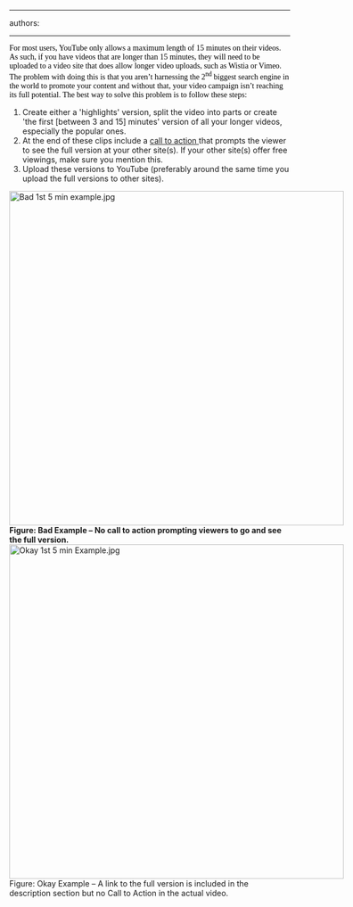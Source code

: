 

---
authors:

---




<span class='intro'> <div style="font-family&#58;verdana;"><span style="color&#58;rgb(0,0,0);"><font face="Verdana">For most users, YouTube only allows a maximum length of 15 minutes on their videos. As such, if you have videos that are longer than 15 minutes, they will need to be uploaded to a video site that does allow longer video uploads, such as Wistia or Vimeo. The problem with doing this is that you aren’t harnessing the 2<sup>nd</sup> biggest search engine in the world to promote your content and without that, your video campaign isn’t reaching its full potential. The best way to solve this problem is to follow these steps&#58;</font></span></div> </span>

<ol><li>Create either a 'highlights' version, split the video into parts or create 'the first [between 3 and 15] minutes' version of all your longer videos, especially the popular ones. </li>
<li>At the end of these clips include a <a href="/DesignandPresentation/RulesToBetterVideoRecording/Pages/Adding-a-call-to-action.aspx">call to action </a>that prompts the viewer to see the full version at your other site(s). If your other site(s) offer free viewings, make sure you mention this.</li>
<li>Upload these versions to YouTube (preferably around the same time you upload the full versions to other sites).</li></ol>
<div class="ssw-rteStyle-ImageArea" style="width&#58;600px;"><a href="http&#58;//www.youtube.com/watch?v=DbpolzdGJ7Y"><img alt="Bad 1st 5 min example.jpg" src="/DesignandPresentation/RulesToBetterVideoRecording/PublishingImages/Bad%201st%205%20min%20example.jpg" style="width&#58;600px;" /></a> </div>
<span class="ssw-rteStyle-FigureBad"><b>Figure&#58; Bad Example – No call to action prompting viewers to go and&#160;see the full version.</b></span> <div class="ssw-rteStyle-ImageArea" style="width&#58;600px;"><a href="http&#58;//www.youtube.com/watch?v=DbpolzdGJ7Y"><img alt="Okay 1st 5 min Example.jpg" src="/DesignandPresentation/RulesToBetterVideoRecording/PublishingImages/Okay-1st-5-min-Example.jpg" style="width&#58;600px;" /></a> </div>
<span class="ssw-rteStyle-FigureNormal">Figure&#58; Okay Example – A link to the full version is included in the description section but no Call to Action in the actual video.</span> 


